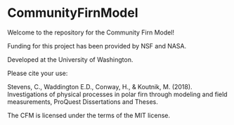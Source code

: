 # CommunityFirnModel
Welcome to the repository for the Community Firn Model!

Funding for this project has been provided by NSF and NASA.

Developed at the University of Washington.

Please cite your use:

Stevens, C., Waddington E.D., Conway, H., & Koutnik, M. (2018). Investigations of physical processes in polar firn through modeling and field measurements, ProQuest Dissertations and Theses.

The CFM is licensed under the terms of the MIT license.
